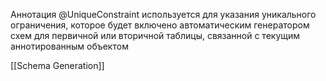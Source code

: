 
Аннотация @UniqueConstraint используется для указания уникального ограничения, которое будет включено автоматическим генератором схем для первичной или вторичной таблицы, связанной с текущим аннотированным объектом

[[Schema Generation]]